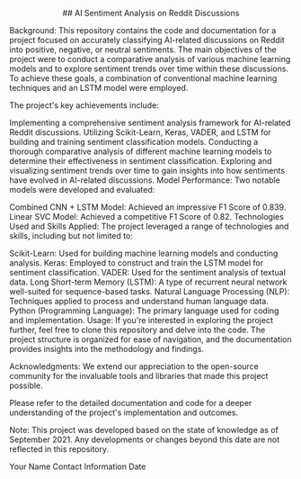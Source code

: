 
<p align="center">
## AI Sentiment Analysis on Reddit Discussions
</p>

Background:
This repository contains the code and documentation for a project focused on accurately classifying AI-related discussions on Reddit into positive, negative, or neutral sentiments. The main objectives of the project were to conduct a comparative analysis of various machine learning models and to explore sentiment trends over time within these discussions. To achieve these goals, a combination of conventional machine learning techniques and an LSTM model were employed.

The project's key achievements include:

Implementing a comprehensive sentiment analysis framework for AI-related Reddit discussions.
Utilizing Scikit-Learn, Keras, VADER, and LSTM for building and training sentiment classification models.
Conducting a thorough comparative analysis of different machine learning models to determine their effectiveness in sentiment classification.
Exploring and visualizing sentiment trends over time to gain insights into how sentiments have evolved in AI-related discussions.
Model Performance:
Two notable models were developed and evaluated:

Combined CNN + LSTM Model: Achieved an impressive F1 Score of 0.839.
Linear SVC Model: Achieved a competitive F1 Score of 0.82.
Technologies Used and Skills Applied:
The project leveraged a range of technologies and skills, including but not limited to:

Scikit-Learn: Used for building machine learning models and conducting analysis.
Keras: Employed to construct and train the LSTM model for sentiment classification.
VADER: Used for the sentiment analysis of textual data.
Long Short-term Memory (LSTM): A type of recurrent neural network well-suited for sequence-based tasks.
Natural Language Processing (NLP): Techniques applied to process and understand human language data.
Python (Programming Language): The primary language used for coding and implementation.
Usage:
If you're interested in exploring the project further, feel free to clone this repository and delve into the code. The project structure is organized for ease of navigation, and the documentation provides insights into the methodology and findings.

Acknowledgments:
We extend our appreciation to the open-source community for the invaluable tools and libraries that made this project possible.

Please refer to the detailed documentation and code for a deeper understanding of the project's implementation and outcomes.

Note: This project was developed based on the state of knowledge as of September 2021. Any developments or changes beyond this date are not reflected in this repository.

Your Name
Contact Information
Date





